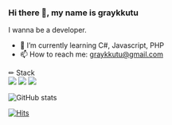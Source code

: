 
### Hi there 👋, my name is graykkutu
I wanna be a developer.

- 🌱 I’m currently learning C#, Javascript, PHP
- 📫 How to reach me: graykkutu@gmail.com


✏ Stack  
<img src="https://img.shields.io/badge/github-181717?style=for-the-badge&logo=github&logoColor=white">
<img src="https://img.shields.io/badge/mysql-4479A1?style=for-the-badge&logo=mysql&logoColor=white">
<img src="https://img.shields.io/badge/Python-3776AB?style=for-the-badge&logo=Python&logoColor=white">

![GitHub stats](https://github-readme-stats.vercel.app/api?username=graykkutu&show_icons=true)

[![Hits](https://hits.seeyoufarm.com/api/count/incr/badge.svg?url=https%3A%2F%2Fgithub.com%2Fgraykkutu&count_bg=%2379C83D&title_bg=%23555555&icon=&icon_color=%23E7E7E7&title=visitors&edge_flat=false)](https://github.com/graykkutu)               
